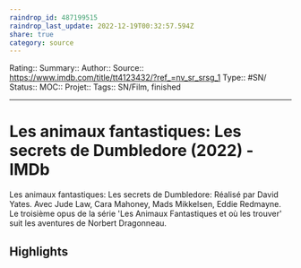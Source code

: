 ```yaml
---
raindrop_id: 487199515
raindrop_last_update: 2022-12-19T00:32:57.594Z
share: true
category: source
---
```


Rating::
Summary:: 
Author::
Source:: https://www.imdb.com/title/tt4123432/?ref_=nv_sr_srsg_1
Type:: #SN/
Status:: 
MOC::
Projet:: 
Tags:: SN/Film, finished

---
# Les animaux fantastiques: Les secrets de Dumbledore (2022) - IMDb

Les animaux fantastiques: Les secrets de Dumbledore: Réalisé par David Yates. Avec Jude Law, Cara Mahoney, Mads Mikkelsen, Eddie Redmayne. Le troisième opus de la série 'Les Animaux Fantastiques et où les trouver' suit les aventures de Norbert Dragonneau.

## Highlights
